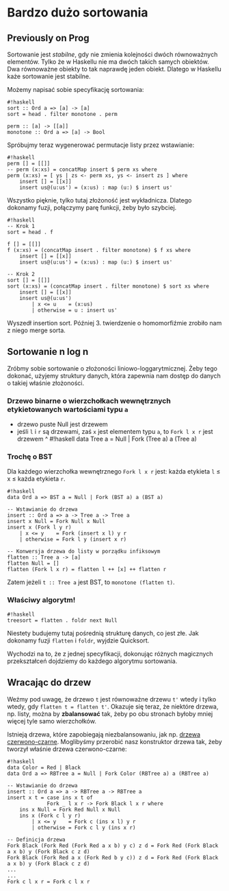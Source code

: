 # Bardzo dużo sortowania

## Previously on Prog

Sortowanie jest _stabilne_, gdy nie zmienia kolejności dwóch równoważnych elementów. Tylko że w Haskellu nie ma dwóch takich samych obiektów. Dwa równoważne obiekty to tak naprawdę jeden obiekt. Dlatego w Haskellu każe sortowanie jest stabilne.

Możemy napisać sobie specyfikację sortowania:

    #!haskell
    sort :: Ord a => [a] -> [a]
    sort = head . filter monotone . perm

    perm :: [a] -> [[a]]
    monotone :: Ord a => [a] -> Bool

Spróbujmy teraz wygenerować permutacje listy przez wstawianie:

    #!haskell
    perm [] = [[]]
    -- perm (x:xs) = concatMap insert $ perm xs where
    perm (x:xs) = [ ys | zs <- perm xs, ys <- insert zs ] where
        insert [] = [[x]]
        insert us@(u:us') = (x:us) : map (u:) $ insert us'

Wszystko pięknie, tylko tutaj złożoność jest wykładnicza. Dlatego dokonamy fuzji, połączymy parę funkcji, żeby było szybciej.

    #!haskell
    -- Krok 1
    sort = head . f

    f [] = [[]]
    f (x:xs) = (concatMap insert . filter monotone) $ f xs where
        insert [] = [[x]]
        insert us@(u:us') = (x:us) : map (u:) $ insert us'

    -- Krok 2
    sort [] = [[]]
    sort (x:xs) = (concatMap insert . filter monotone) $ sort xs where
        insert [] = [[x]]
        insert us@(u:us')
            | x <= u    = (x:us)
            | otherwise = u : insert us'

Wyszedł insertion sort. Później 3. twierdzenie o homomorfiźmie zrobiło nam z niego merge sorta.

## Sortowanie n log n

Zróbmy sobie sortowanie o złożoności liniowo-loggarytmicznej. Żeby tego dokonać, użyjemy struktury danych, która zapewnia nam dostęp do danych o takiej właśnie złożoności.

### Drzewo binarne o wierzchołkach wewnętrznych etykietowanych wartościami typu `a`

- drzewo puste Null jest drzewem
- jeśli `l` i `r` są drzewami, zaś `x` jest elementem typu `a`, to `Fork l x r` jest drzewem
^
    #!haskell
    data Tree a = Null | Fork (Tree a) a (Tree a)

### Trochę o BST

Dla każdego wierzchołka wewnętrznego `Fork l x r` jest: każda etykieta `l` ≤ x ≤ każda etykieta `r`.

    #!haskell
    data Ord a => BST a = Null | Fork (BST a) a (BST a)

    -- Wstawianie do drzewa
    insert :: Ord a => a -> Tree a -> Tree a
    insert x Null = Fork Null x Null
    insert x (Fork l y r)
        | x <= y    = Fork (insert x l) y r
        | otherwise = Fork l y (insert x r)

    -- Konwersja drzewa do listy w porządku infiksowym
    flatten :: Tree a -> [a]
    flatten Null = []
    flatten (Fork l x r) = flatten l ++ [x] ++ flatten r

Zatem jeżeli `t :: Tree a` jest BST, to `monotone (flatten t)`.

### Właściwy algorytm!

    #!haskell
    treesort = flatten . foldr next Null

Niestety budujemy tutaj pośrednią strukturę danych, co jest złe. Jak dokonamy fuzji `flatten` i `foldr`, wyjdzie Quicksort.

Wychodzi na to, że z jednej specyfikacji, dokonując różnych magicznych przekształceń dojdziemy do każdego algorytmu sortowania.

## Wracając do drzew

Weźmy pod uwagę, że drzewo `t` jest równoważne drzewu `t'` wtedy i tylko wtedy, gdy `flatten t = flatten t'`. Okazuje się teraz, że niektóre drzewa, np. listy, można by **zbalansować** tak, żeby po obu stronach byłoby mniej więcej tyle samo wierzchołków.

Istnieją drzewa, które zapobiegają niezbalansowaniu, jak np. [drzewa czerwono-czarne](http://pl.wikipedia.org/wiki/Drzewo_czerwono-czarne). Moglibyśmy przerobić nasz konstruktor drzewa tak, żeby tworzył właśnie drzewa czerwono-czarne:

    #!haskell
    data Color = Red | Black
    data Ord a => RBTree a = Null | Fork Color (RBTree a) a (RBTree a)

    -- Wstawianie do drzewa
    insert :: Ord a => a -> RBTree a -> RBTree a
    insert x t = case ins x t of
                 Fork _ l x r -> Fork Black l x r where
        ins x Null = Fork Red Null x Null
        ins x (Fork c l y r)
            | x <= y    = Fork c (ins x l) y r
            | otherwise = Fork c l y (ins x r)

    -- Definicja drzewa
    Fork Black (Fork Red (Fork Red a x b) y c) z d = Fork Red (Fork Black a x b) y (Fork Black c z d)
    Fork Black (Fork Red a x (Fork Red b y c)) z d = Fork Red (Fork Black a x b) y (Fork Black c z d)
    ...
    ...
    Fork c l x r = Fork c l x r

